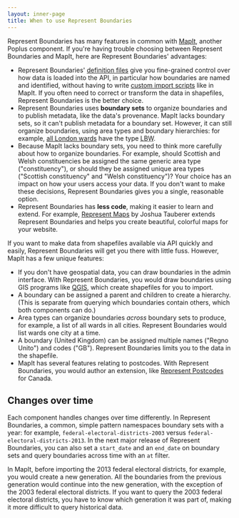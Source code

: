 ```yaml
---
layout: inner-page
title: When to use Represent Boundaries
---
```


Represent Boundaries has many features in common with [MapIt](http://mapit.poplus.org/), another Poplus component. If you're having trouble choosing between Represent Boundaries and MapIt, here are Represent Boundaries' advantages:

* Represent Boundaries' <a href="{{ site.baseurl }}/docs/import/">definition files</a> give you fine-grained control over how data is loaded into the API, in particular how boundaries are named and identified, without having to write [custom import scripts](https://github.com/mysociety/mapit/tree/master/mapit/management/commands) like in MapIt. If you often need to correct or transform the data in shapefiles, Represent Boundaries is the better choice.
* Represent Boundaries uses **boundary sets** to organize boundaries and to publish metadata, like the data's provenance. MapIt lacks boundary sets, so it can't publish metadata for a boundary set. However, it can still organize boundaries, using area types and boundary hierarchies: for example, [all London wards](http://mapit.mysociety.org/areas/LBW) have the type <abbr title="London borough ward">LBW</abbr>.
* Because MapIt lacks boundary sets, you need to think more carefully about how to organize boundaries. For example, should Scottish and Welsh constituencies be assigned the same generic area type ("constituency"), or should they be assigned unique area types ("Scottish constituency" and "Welsh constituency")? Your choice has an impact on how your users access your data. If you don't want to make these decisions, Represent Boundaries gives you a single, reasonable option.
* Represent Boundaries has **less code**, making it easier to learn and extend. For example, [Represent Maps](https://github.com/JoshData/represent-maps) by Joshua Tauberer extends Represent Boundaries and helps you create beautiful, colorful maps for your website.

If you want to make data from shapefiles available via API quickly and easily, Represent Boundaries will get you there with little fuss. However, MapIt has a few unique features:

* If you don't have geospatial data, you can draw boundaries in the admin interface. With Represent Boundaries, you would draw boundaries using GIS programs like [QGIS](http://www.qgis.org/), which create shapefiles for you to import.
* A boundary can be assigned a parent and children to create a hierarchy. (This is separate from querying which boundaries contain others, which both components can do.)
* Area types can organize boundaries *across* boundary sets to produce, for example, a list of all wards in all cities. Represent Boundaries would list wards one city at a time.
* A boundary (United Kingdom) can be assigned multiple names ("Regno Unito") and codes ("GB"). Represent Boundaries limits you to the data in the shapefile.
* MapIt has several features relating to postcodes. With Represent Boundaries, you would author an extension, like [Represent Postcodes](https://github.com/rhymeswithcycle/represent-postcodes/) for Canada.

## Changes over time

Each component handles changes over time differently. In Represent Boundaries, a common, simple pattern namespaces boundary sets with a year: for example, `federal-electoral-districts-2003` versus `federal-electoral-districts-2013`. In the next major release of Represent Boundaries, you can also set a `start_date` and an `end_date` on boundary sets and query boundaries across time with an `at` filter.

In MapIt, before importing the 2013 federal electoral districts, for example, you would create a new generation. All the boundaries from the previous generation would continue into the new generation, with the exception of the 2003 federal electoral districts. If you want to query the 2003 federal electoral districts, you have to know which generation it was part of, making it more difficult to query historical data.
